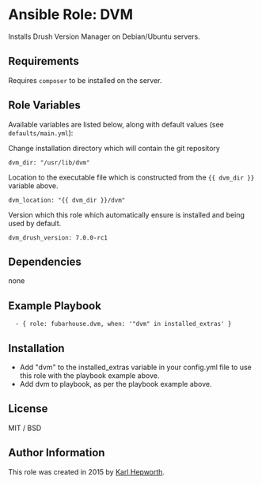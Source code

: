 # Ansible Role: DVM

Installs Drush Version Manager on Debian/Ubuntu servers.

## Requirements

Requires `composer` to be installed on the server.

## Role Variables

Available variables are listed below, along with default values (see `defaults/main.yml`):

Change installation directory which will contain the git repository

    dvm_dir: "/usr/lib/dvm"

Location to the executable file which is constructed from the `{{ dvm_dir }}` variable above.

    dvm_location: "{{ dvm_dir }}/dvm"

Version which this role which automatically ensure is installed and being used by default.

    dvm_drush_version: 7.0.0-rc1

## Dependencies

  none

## Example Playbook

```
  - { role: fubarhouse.dvm, when: '"dvm" in installed_extras' }
```

## Installation

  * Add "dvm" to the installed_extras variable in your config.yml file to use this role with the playbook example above.
  * Add dvm to playbook, as per the playbook example above.

## License

MIT / BSD

## Author Information

This role was created in 2015 by [Karl Hepworth](https://twitter.com/fubarhouse).
